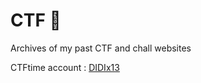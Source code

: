 # CTF 🚩 
Archives of my past CTF and chall websites

CTFtime account : [DIDIx13](https://ctftime.org/user/26386)
